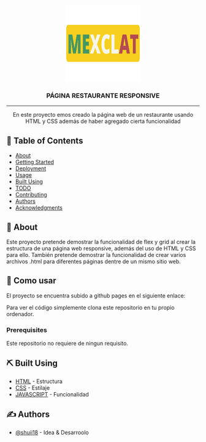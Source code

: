 <p align="center">
  <a href="" rel="noopener">
 <img width=200px height=200px src="imgs/mexclat-logo-tr.png" alt="Logo restaurante"></a>
</p>

<h3 align="center">PÁGINA RESTAURANTE RESPONSIVE</h3>

---

<p align="center"> En este proyecto emos creado la página web de un restaurante usando HTML y CSS además de haber agregado cierta funcionalidad
    <br> 
</p>

## 📝 Table of Contents

- [About](#about)
- [Getting Started](#getting_started)
- [Deployment](#deployment)
- [Usage](#usage)
- [Built Using](#built_using)
- [TODO](../TODO.md)
- [Contributing](../CONTRIBUTING.md)
- [Authors](#authors)
- [Acknowledgments](#acknowledgement)

## 🧐 About <a name = "about"></a>

Este proyecto pretende demostrar la funcionalidad de flex y grid al crear la estructura de una página web responsive, además del uso de HTML y CSS para ello. También pretende demostrar la funcionalidad de crear varios archivos .html para diferentes páginas dentre de un mismo sitio web.

## 🏁 Como usar <a name = "getting_started"></a>

El proyecto se encuentra subido a github pages en el siguiente enlace:

Para ver el código simplemente clona este repositorio en tu propio ordenador.

### Prerequisites

Este repositorio no requiere de ningun requisito.

## ⛏️ Built Using <a name = "built_using"></a>

- [HTML](https://www.html5.com/) - Estructura
- [CSS](https://www.css.com/) - Estilaje
- [JAVASCRIPT](https://www.javascript.org/) - Funcionalidad

## ✍️ Authors <a name = "authors"></a>

- [@shuii18](https://github.com/shuii18) - Idea & Desarroolo
